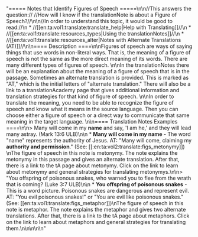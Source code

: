 "===== Notes that Identify Figures of Speech =====\n\n//This answers the question:// //How will I know if the translationNote is about a Figure of Speech?//\n\n//In order to understand this topic, it would be good to read://\n  * //[[en:ta:vol1:translate:translate_help|Help with Translating]]//\n  * //[[en:ta:vol1:translate:resources_types|Using the translationNotes]]//\n  * //[[en:ta:vol1:translate:resources_alter|Notes with Alternate Translations (AT)]]//\n\n==== Description ====\n\nFigures of speech are ways of saying things that use words in non-literal ways. That is, the meaning of a figure of speech is not the same as the more direct meaning of its words. There are many different types of figures of speech. \n\nIn the translationNotes there will be an explanation about the meaning of a figure of speech that is in the passage. Sometimes an alternate translation is provided. This is marked as \"AT,\" which is the initial letters of \"alternate translation.\" There will also be a link to a translationAcademy page that gives additional information and translation strategies for that kind of figure of speech. \n\nIn order to translate the meaning, you need to be able to recognize the figure of speech and know what it means in the source language. Then you can choose either a figure of speech or a direct way to communicate that same meaning in the target language. \n\n==== Translation Notes Examples ====\n\n> Many will come in my __name__ and say, 'I am he,' and they will lead many astray. (Mark 13:6 ULB)\n\n  * **Many will come in my name** - The word \"name\" represents the authority of Jesus. AT: \"Many will come, claiming my __authority and permission__.\" (See: [[:en:ta:vol2:translate:figs_metonymy]]) \nThe figure of speech in this note is metonymy. The note explains the metonymy in this passage and gives an alternate translation. After that, there is a link to the tA page about metonymy. Click on the link to learn about metonymy and general strategies for translating metonymys.\n\n> \"You offspring of poisonous snakes, who warned you to flee from the wrath that is coming? (Luke 3:7 ULB)\n\n  * **You offspring of poisonous snakes** - This is a word picture. Poisonous snakes are dangerous and represent evil. AT: \"You evil poisonous snakes!\" or \"You are evil like poisonous snakes.\" (See: [[en:ta:vol1:translate:figs_metaphor]])\nThe figure of speech in this note is metaphor. The note explains the metaphor and gives two alternate translations. After that, there is a link to the tA page about metaphors. Click on the link to learn about metaphors and general strategies for translating them.\n\n\n\n\n"
